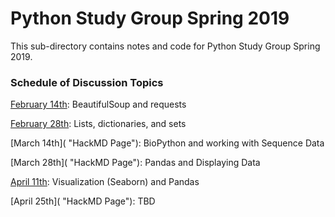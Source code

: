 # Python Study Group Spring 2019

This sub-directory contains notes and code for Python Study Group Spring 2019.

### Schedule of Discussion Topics

[February 14th](https://hackmd.io/i2zloKidRl24YLK6IhQVNQ?view "HackMD Page"): BeautifulSoup and requests

[February 28th](https://hackmd.io/YXXu7mVjSH2lQ1Hj04w1Mw "HackMD Page"): Lists, dictionaries, and sets

[March 14th]( "HackMD Page"): BioPython and working with Sequence Data

[March 28th]( "HackMD Page"): Pandas and Displaying Data

[April 11th](apr11/apr11.md): Visualization (Seaborn) and Pandas

[April 25th]( "HackMD Page"): TBD
